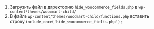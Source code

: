 1. Загрузить файл в директорию `hide_woocommerce_fields.php` в `wp-content/themes/woodmart-child/`
2. В файле `wp-content/themes/woodmart-child/functions.php` вставить строку `include_once('hide_woocommerce_fields.php');`
